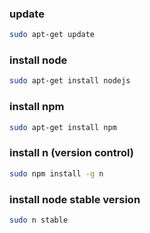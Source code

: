 ### update
```sh
sudo apt-get update
```

### install node
```sh
sudo apt-get install nodejs
```

### install npm
```sh
sudo apt-get install npm
```

### install n (version control)
```sh
sudo npm install -g n
```

### install node stable version
```sh
sudo n stable
```
